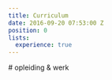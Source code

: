 ```yaml
---
title: Curriculum
date: 2016-09-20 07:53:00 Z
position: 0
lists:
  experience: true
---
```


\# opleiding & werk